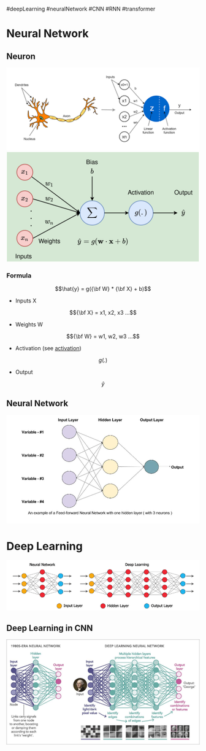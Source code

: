 #deepLearning #neuralNetwork #CNN #RNN #transformer

# Neural Network
## Neuron
![neuron](./images/neuron01.png)
![neuron](./images/neuron02.png)
### Formula
```math
\hat{y} = g({\bf W} * {\bf X} + b)
```
- Inputs X
```math
{\bf X} = x1, x2, x3 ...
```
- Weights W
```math
{\bf W} = w1, w2, w3 ...
```
- Activation (see [activation](./activationFunction.md))
```math
g(.)
```
- Output
```math
\hat{y}
```

## Neural Network
![neural network](./images/neuralNetwork.jpg)

# Deep Learning
![nn and dl](./images/neuralNetworkDeepLearning01.jpg)
## Deep Learning in CNN
![nn and dl](./images/neuralNetworkDeepLearning02.jpg)
